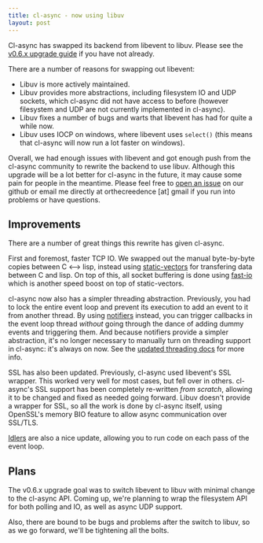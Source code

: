 ```yaml
---
title: cl-async - now using libuv
layout: post
---
```

Cl-async has swapped its backend from libevent to libuv. Please see the
[v0.6.x upgrade guide](/cl-async/upgrade-v0.6) if you have not already.

There are a number of reasons for swapping out libevent:

- Libuv is more actively maintained.
- Libuv provides more abstractions, including filesystem IO and UDP sockets,
which cl-async did not have access to before (however filesystem and UDP are
not currently implemented in cl-async).
- Libuv fixes a number of bugs and warts that libevent has had for quite a
while now.
- Libuv uses IOCP on windows, where libevent uses `select()` (this means that
cl-async will now run a lot faster on windows).

Overall, we had enough issues with libevent and got enough push from the
cl-async community to rewrite the backend to use libuv. Although this upgrade
will be a lot better for cl-async in the future, it may cause some pain for
people in the meantime. Please feel free to [open an issue](https://github.com/orthecreedence/cl-async/issues)
on our github or email me directly at orthecreedence [at] gmail if you run into
problems or have questions.

## Improvements

There are a number of great things this rewrite has given cl-async.

First and foremost, faster TCP IO. We swapped out the manual byte-by-byte copies
between C &lt;--&gt; lisp, instead using [static-vectors](https://github.com/sionescu/static-vectors)
for transfering data between C and lisp. On top of this, all socket buffering
is done using [fast-io](https://github.com/rpav/fast-io) which is another speed
boost on top of static-vectors.

cl-async now also has a simpler threading abstraction. Previously, you had to
lock the entire event loop and prevent its execution to add an event to it from
another thread. By using [notifiers](/cl-async/notifiers) instead, you can
trigger callbacks in the event loop thread *without* going through the dance of
adding dummy events and triggering them. And because notifiers provide a simpler
abstraction, it's no longer necessary to manually turn on threading support in
cl-async: it's always on now. See the [updated threading docs](/cl-async/threading)
for more info.

SSL has also been updated. Previously, cl-async used libevent's SSL wrapper.
This worked very well for most cases, but fell over in others. cl-async's SSL
support has been completely re-written *from scratch*, allowing it to be changed
and fixed as needed going forward. Libuv doesn't provide a wrapper for SSL, so
all the work is done by cl-async itself, using OpenSSL's memory BIO feature to
allow async communication over SSL/TLS.

[Idlers](/cl-async/idlers) are also a nice update, allowing you to run code on
each pass of the event loop.

## Plans

The v0.6.x upgrade goal was to switch libevent to libuv with minimal change to
the cl-async API. Coming up, we're planning to wrap the filesystem API for both
polling and IO, as well as async UDP support.

Also, there are bound to be bugs and problems after the switch to libuv, so 
as we go forward, we'll be tightening all the bolts.


